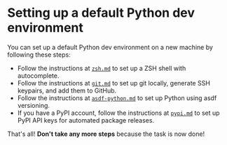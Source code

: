 # Setting up a default Python dev environment

You can set up a default Python dev environment on a new machine by following these steps:

- Follow the instructions at [`zsh.md`](/zamm/resources/tutorials/setup/dev/zsh.md) to set up a ZSH shell with autocomplete.
- Follow the instructions at [`git.md`](/zamm/resources/tutorials/setup/dev/git.md) to set up git locally, generate SSH keypairs, and add them to GitHub.
- Follow the instructions at [`asdf-python.md`](/zamm/resources/tutorials/setup/dev/asdf-python.md) to set up Python using asdf versioning.
- If you have a PyPI account, follow the instructions at [`pypi.md`](/zamm/resources/tutorials/setup/dev/pypi.md) to set up PyPI API keys for automated package releases.

That's all! **Don't take any more steps** because the task is now done!